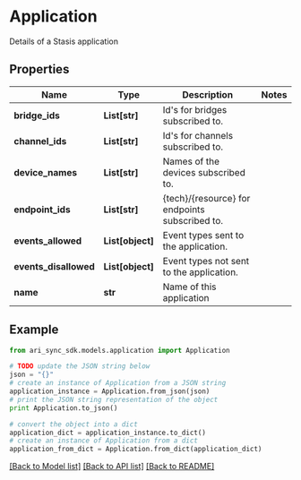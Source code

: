 # Application

Details of a Stasis application

## Properties
Name | Type | Description | Notes
------------ | ------------- | ------------- | -------------
**bridge_ids** | **List[str]** | Id&#39;s for bridges subscribed to. | 
**channel_ids** | **List[str]** | Id&#39;s for channels subscribed to. | 
**device_names** | **List[str]** | Names of the devices subscribed to. | 
**endpoint_ids** | **List[str]** | {tech}/{resource} for endpoints subscribed to. | 
**events_allowed** | **List[object]** | Event types sent to the application. | 
**events_disallowed** | **List[object]** | Event types not sent to the application. | 
**name** | **str** | Name of this application | 

## Example

```python
from ari_sync_sdk.models.application import Application

# TODO update the JSON string below
json = "{}"
# create an instance of Application from a JSON string
application_instance = Application.from_json(json)
# print the JSON string representation of the object
print Application.to_json()

# convert the object into a dict
application_dict = application_instance.to_dict()
# create an instance of Application from a dict
application_from_dict = Application.from_dict(application_dict)
```
[[Back to Model list]](../README.md#documentation-for-models) [[Back to API list]](../README.md#documentation-for-api-endpoints) [[Back to README]](../README.md)


